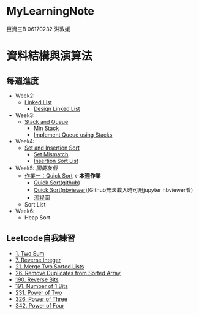 # MyLearningNote

巨資三B 06170232 洪敦媛
# 資料結構與演算法
## 每週進度
   * Week2: 
     * [Linked List](https://github.com/HTY62006/MyLearningNote/tree/master/Week2)
       * [Design Linked List](https://github.com/HTY62006/MyLearningNote/blob/master/Week2/707.%20Design%20Linked%20List.py)
   * Week3: 
     * [Stack and Queue](https://github.com/HTY62006/MyLearningNote/tree/master/Week3)
       * [Min Stack](https://github.com/HTY62006/MyLearningNote/blob/master/Week3/155.%20Min%20Stack.py)
       * [Implement Queue using Stacks](https://github.com/HTY62006/MyLearningNote/blob/master/Week3/232.%20Implement%20Queue%20using%20Stacks.py)
   * Week4:
     * [Set and Insertion Sort](https://github.com/HTY62006/MyLearningNote/tree/master/Week4)
       * [Set Mismatch](https://github.com/HTY62006/MyLearningNote/blob/master/Week4/645.%20Set%20Mismatch.py)
       * [Insertion Sort List](https://github.com/HTY62006/MyLearningNote/blob/master/Week4/147.%20Insertion%20Sort%20List.py)
   * Week5: *國慶放假*
     * [作業一：Quick Sort](https://github.com/HTY62006/MyLearningNote/tree/master/HW1:%20Quick%20Sort) ←**本週作業**
       * [Quick Sort(github)](https://github.com/HTY62006/MyLearningNote/blob/master/HW1:%20Quick%20Sort/HW1_Quick_Sort.ipynb)
       * [Quick Sort(nbviewer)](https://nbviewer.jupyter.org/github/HTY62006/MyLearningNote/blob/master/HW1:%20Quick%20Sort/HW1_Quick_Sort.ipynb)(Github無法載入時可用jupyter nbviewer看)
       * [流程圖](https://github.com/HTY62006/MyLearningNote/blob/master/HW1:%20Quick%20Sort/Quick_Sort.png)
     * Sort List
   * Week6:
     * Heap Sort



## Leetcode自我練習
   * [1. Two Sum](https://github.com/HTY62006/MyLearningNote/blob/master/Leetcode/week2/1.%20Two%20Sum.py)
   * [7. Reverse Integer](https://github.com/HTY62006/MyLearningNote/blob/master/Leetcode/week3/7.%20Reverse%20Integer.py)
   * [21. Merge Two Sorted Lists](https://github.com/HTY62006/MyLearningNote/blob/master/Leetcode/week2/21.%20Merge%20Two%20Sorted%20Lists.py)
   * [26. Remove Duplicates from Sorted Array](https://github.com/HTY62006/MyLearningNote/blob/master/Leetcode/week3/26.%20Remove%20Duplicates%20from%20Sorted%20Array.py)
   * [190. Reverse Bits](https://github.com/HTY62006/MyLearningNote/blob/master/Leetcode/week3/190.%20Reverse%20Bits.py)
   * [191. Number of 1 Bits](https://github.com/HTY62006/MyLearningNote/blob/master/Leetcode/week3/191.%20Number%20of%201%20Bits.py)
   * [231. Power of Two](https://github.com/HTY62006/MyLearningNote/blob/master/Leetcode/week4/231.%20Power%20of%20Two.py)
   * [326. Power of Three](https://github.com/HTY62006/MyLearningNote/blob/master/Leetcode/week4/326.%20Power%20of%20Three.py)
   * [342. Power of Four](https://github.com/HTY62006/MyLearningNote/blob/master/Leetcode/week4/342.%20Power%20of%20Four.py)


